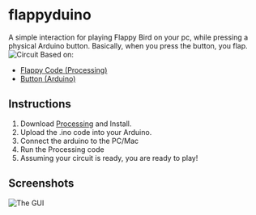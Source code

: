 # flappyduino
A simple interaction for playing Flappy Bird on your pc, while pressing a physical Arduino button.
Basically, when you press the button, you flap.
![Circuit](https://img42.com/9GUcC+)
Based on:

+ [Flappy Code (Processing)](https://forum.processing.org/two/discussion/3580/flappy-code)
+ [Button (Arduino)](https://www.arduino.cc/en/Tutorial/Button) 

## Instructions
1. Download [Processing](https://processing.org/download/) and Install.
2. Upload the .ino code into your Arduino.
3. Connect the arduino to the PC/Mac
4. Run the Processing code
5. Assuming your circuit is ready, you are ready to play!


## Screenshots
![The GUI](http://image.prntscr.com/image/6e0f7eff2f624d838a15e53ade37428f.png)